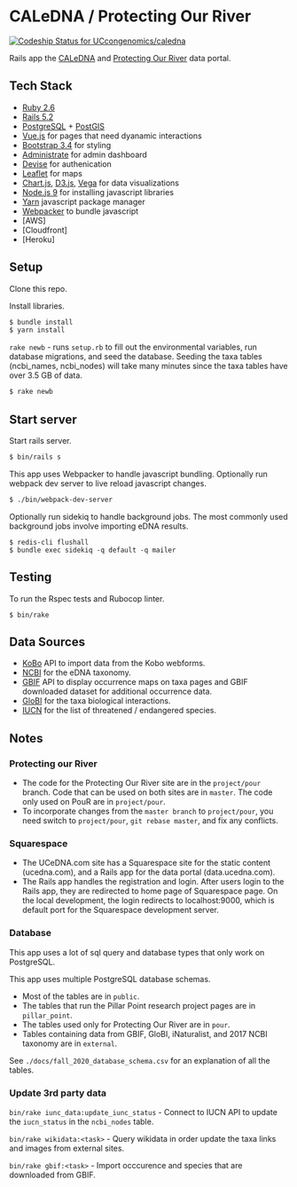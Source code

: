 # CALeDNA / Protecting Our River

[![Codeship Status for UCcongenomics/caledna](https://app.codeship.com/projects/9d8e7c50-8a26-0136-e0af-1ac6b3aaffd6/status?branch=master)](https://app.codeship.com/projects/303212)

Rails app the [CALeDNA](http://ucedna.com) and [Protecting Our River](https://www.protectingourriver.org) data portal.

## Tech Stack

- [Ruby 2.6](https://www.ruby-lang.org/en/)
- [Rails 5.2](http://rubyonrails.org)
- [PostgreSQL](https://www.postgresql.org) + [PostGIS](https://postgis.net)
- [Vue.js](https://vuejs.org) for pages that need dyanamic interactions
- [Bootstrap 3.4](https://getbootstrap.com) for styling
- [Administrate](https://github.com/thoughtbot/administrate) for admin dashboard
- [Devise](https://github.com/plataformatec/devise) for authenication
- [Leaflet](http://leafletjs.com) for maps
- [Chart.js](http://chartjs.org), [D3.js](https://d3js.org), [Vega](https://vega.github.io/vega/) for data visualizations
- [Node.js 9](https://nodejs.org/en/) for installing javascript libraries
- [Yarn](https://yarnpkg.com/en/) javascript package manager
- [Webpacker](https://github.com/rails/webpacker) to bundle javascript
- [AWS]
- [Cloudfront]
- [Heroku]
## Setup

Clone this repo.

Install libraries.

```bash
$ bundle install
$ yarn install
```

`rake newb` - runs `setup.rb` to fill out the environmental variables, run
database migrations, and seed the database. Seeding the taxa tables (ncbi_names,
ncbi_nodes) will take many minutes since the taxa tables have over 3.5 GB of
data.

```bash
$ rake newb
```

## Start server

Start rails server.

```bash
$ bin/rails s
```

This app uses Webpacker to handle javascript bundling. Optionally run webpack dev server to live reload javascript changes.

```bash
$ ./bin/webpack-dev-server
```

Optionally run sidekiq to handle background jobs. The most commonly used
background jobs involve importing eDNA results.

```
$ redis-cli flushall
$ bundle exec sidekiq -q default -q mailer
```

## Testing

To run the Rspec tests and Rubocop linter.

```
$ bin/rake
```

## Data Sources

- [KoBo](http://www.kobotoolbox.org) API to import data from the Kobo webforms.
- [NCBI](https://www.ncbi.nlm.nih.gov/taxonomy) for the eDNA taxonomy.
- [GBIF](https://www.gbif.org) API to display occurrence maps on taxa pages and GBIF downloaded dataset for additional occurrence data.
- [GloBI](https://www.globalbioticinteractions.org) for the taxa biological interactions.
- [IUCN]() for the list of threatened / endangered species.

## Notes

### Protecting our River
- The code for the Protecting Our River site are in the `project/pour` branch. Code that can be used on both sites are in `master`. The code only used on PouR are in `project/pour`.
- To incorporate changes from the `master branch` to  `project/pour`, you need switch to `project/pour`, `git rebase master`, and fix any conflicts.

### Squarespace

- The UCeDNA.com site has a Squarespace site for the static content (ucedna.com),
and a Rails app for the data portal (data.ucedna.com).
- The Rails app handles the registration and login. After users login to the Rails app, they are redirected to home page of Squarespace page. On the local development, the login redirects to localhost:9000, which is default port for the Squarespace development server.

### Database

This app uses a lot of sql query and database types that only work on PostgreSQL.

This app uses multiple PostgreSQL database schemas.
- Most of the tables are in `public`.
- The tables that run the Pillar Point research project pages are in `pillar_point`.
- The tables used only for Protecting Our River are in `pour`.
- Tables containing data from GBIF, GloBI, iNaturalist, and 2017 NCBI taxonomy are in `external`.

See `./docs/fall_2020_database_schema.csv` for an explanation of all the tables.

### Update 3rd party data

`bin/rake iunc_data:update_iunc_status` - Connect to IUCN API to update the   `iucn_status` in the `ncbi_nodes` table.

`bin/rake wikidata:<task>` - Query wikidata in order update the taxa links and images from external sites.

`bin/rake gbif:<task>` - Import occcurence and species that are downloaded from GBIF.

